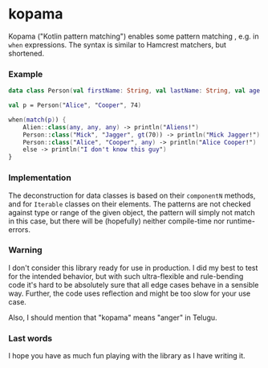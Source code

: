 # kopama

Kopama ("Kotlin pattern matching") enables some pattern matching
, e.g. in `when` expressions. 
The syntax is similar to Hamcrest matchers, but shortened.

### Example

```kotlin
data class Person(val firstName: String, val lastName: String, val age: Int)

val p = Person("Alice", "Cooper", 74)

when(match(p)) {
    Alien::class(any, any, any) -> println("Aliens!")
    Person::class("Mick", "Jagger", gt(70)) -> println("Mick Jagger!")
    Person::class("Alice", "Cooper", any) -> println("Alice Cooper!")
    else -> println("I don't know this guy")
}
```

### Implementation

The deconstruction for data classes is based on their `componentN` methods,
and for `Iterable` classes on their elements. The
patterns are not checked against type or range of the given object,
the pattern will simply not match in this case, but there will be
(hopefully) neither compile-time nor runtime-errors.

### Warning

I don't consider this library ready for use in production. 
I did my best to test for the intended behavior,
but with such ultra-flexible and rule-bending code it's hard to be
absolutely sure that all edge cases behave in a sensible way. Further,
the code uses reflection and might be too slow for your use case.

Also, I should mention that "kopama" means "anger" in Telugu.

### Last words

I hope you have as much fun playing with the library as I have 
writing it.